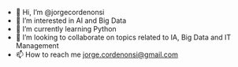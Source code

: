 - 👋 Hi, I’m @jorgecordenonsi
- 👀 I’m interested in AI and Big Data
- 🌱 I’m currently learning Python
- 💞️ I’m looking to collaborate on topics related to IA, Big Data and IT Management
- 📫 How to reach me jorge.cordenonsi@gmail.com

<!---
jorgecordenonsi/jorgecordenonsi is a ✨ special ✨ repository because its `README.md` (this file) appears on your GitHub profile.
You can click the Preview link to take a look at your changes.
--->
